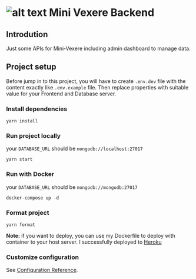 # ![alt text](https://raw.githubusercontent.com/kien123456k/mini-vexere-Frontend/e320a483c54ed5f74a52cb4357aaa175e720555e/src/assets/images/logo.svg) Mini Vexere Backend

## Introdution
Just some APIs for Mini-Vexere including admin dashboard to manage data.

## Project setup
Before jump in to this project, you will have to
create `.env.dev` file with the content exactly like `.env.example` file. Then replace properties with suitable value for your Frontend and Database server.
### Install dependencies
```
yarn install
```

### Run project locally 
your `DATABASE_URL` should be `mongodb://localhost:27017`
```
yarn start
```
### Run with Docker
your `DATABASE_URL` should be `mongodb://mongodb:27017`
```
docker-compose up -d
```
### Format project
```
yarn format
```
**Note:** if you want to deploy, you can use my Dockerfile to deploy with container to your host server. I successfully deployed to [Heroku](https://www.heroku.com/)
### Customize configuration
See [Configuration Reference](https://cli.vuejs.org/config/).
